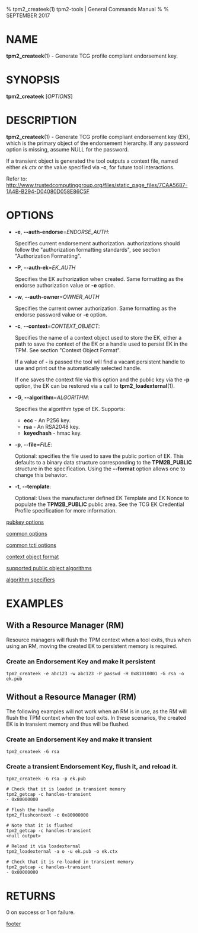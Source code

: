 % tpm2_createek(1) tpm2-tools | General Commands Manual
%
% SEPTEMBER 2017

# NAME

**tpm2_createek**(1) - Generate TCG profile compliant endorsement key.

# SYNOPSIS

**tpm2_createek** [*OPTIONS*]

# DESCRIPTION

**tpm2_createek**(1) - Generate TCG profile compliant endorsement key (EK), which is the primary object
of the endorsement hierarchy. If any password option is missing, assume NULL for the password.

If a transient object is generated the tool outputs a context file, named either
_ek.ctx_ or the value specified via **-c**, for future tool interactions.

Refer to:
<http://www.trustedcomputinggroup.org/files/static_page_files/7CAA5687-1A4B-B294-D04080D058E86C5F>

# OPTIONS

  * **-e**, **\--auth-endorse**=_ENDORSE\_AUTH_:

    Specifies current endorsement authorization.
    authorizations should follow the "authorization formatting standards", see section
    "Authorization Formatting".

  * **-P**, **\--auth-ek**=_EK\_AUTH_

    Specifies the EK authorization when created.
    Same formatting as the endorse authorization value or **-e** option.

  * **-w**, **\--auth-owner**=_OWNER\_AUTH_

    Specifies the current owner authorization.
    Same formatting as the endorse password value or **-e** option.

  * **-c**, **\--context**=_CONTEXT\_OBJECT_:

    Specifies the name of a context object used to store the EK, either a path
    to save the context of the EK or a handle used to persist EK in the TPM.
    See section "Context Object Format".

    If a value of **-** is passed the tool will find a vacant persistent handle
    to use and print out the automatically selected handle.

    If one saves the context file via this option and the public key via the
    **-p** option, the EK can be restored via a call to **tpm2_loadexternal**(1).

  * **-G**, **\--algorithm**=_ALGORITHM_:

    Specifies the algorithm type of EK. Supports:
    * **ecc** - An P256 key.
    * **rsa** - An RSA2048 key.
    * **keyedhash** - hmac key.

  * **-p**, **\--file**=_FILE_:

    Optional: specifies the file used to save the public portion of EK. This defaults
    to a binary data structure corresponding to the **TPM2B_PUBLIC** structure in the
    specification. Using the **\--format** option allows one to change this
    behavior.

  * **-t**, **\--template**:

    Optional: Uses the manufacturer defined EK Template and EK Nonce to populate
    the **TPM2B_PUBLIC** public area. See the TCG EK Credential Profile
    specification for more information.


[pubkey options](common/pubkey.md)

[common options](common/options.md)

[common tcti options](common/tcti.md)

[context object format](common/ctxobj.md)

[supported public object algorithms](common/object-alg.md)

[algorithm specifiers](common/alg.md)

# EXAMPLES
## With a Resource Manager (RM)

Resource managers will flush the TPM context when a tool exits, thus
when using an RM, moving the created EK to persistent memory is
required.

### Create an Endorsement Key and make it persistent
```
tpm2_createek -e abc123 -w abc123 -P passwd -H 0x81010001 -G rsa -o ek.pub
```

## Without a Resource Manager (RM)

The following examples will not work when an RM is in use, as the RM will
flush the TPM context when the tool exits. In these scenarios, the created
EK is in transient memory and thus will be flushed.

### Create an Endorsement Key and make it transient
```
tpm2_createek -G rsa
```

### Create a transient Endorsement Key, flush it, and reload it.
```
tpm2_createek -G rsa -p ek.pub

# Check that it is loaded in transient memory
tpm2_getcap -c handles-transient
- 0x80000000

# Flush the handle
tpm2_flushcontext -c 0x80000000

# Note that it is flushed
tpm2_getcap -c handles-transient
<null output>

# Reload it via loadexternal
tpm2_loadexternal -a o -u ek.pub -o ek.ctx

# Check that it is re-loaded in transient memory
tpm2_getcap -c handles-transient
- 0x80000000

```

# RETURNS

0 on success or 1 on failure.

[footer](common/footer.md)
